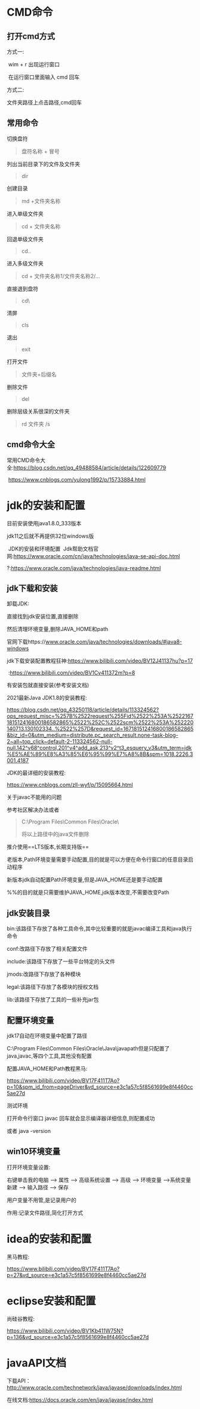 # CMD命令

## 打开cmd方式

方式一:

​	wim + r 出现运行窗口

​	在运行窗口里面输入 cmd 回车

方式二:

文件夹路径上点击路径,cmd回车



## 常用命令

切换盘符

> 盘符名称 + 冒号

列出当前目录下的文件及文件夹

> dir

创建目录

> md +文件夹名称

进入单级文件夹

> cd + 文件夹名称

回退单级文件夹

> cd..

进入多级文件夹

> cd + 文件夹名称1/文件夹名称2/...

直接退到盘符

> cd\

清屏

> cls

退出

> exit

打开文件

> 文件夹+后缀名

删除文件

> del

删除层级关系很深的文件夹

> rd 文件夹 /s 



## cmd命令大全

常用CMD命令大全:https://blog.csdn.net/qq_49488584/article/details/122609779

​										https://www.cnblogs.com/yulong1992/p/15733884.html



# jdk的安装和配置

目前安装使用java1.8.0_333版本

jdk11之后就不再提供32位windows版



​	JDK的安装和环境配置
​		Jdk帮助文档官网:https://www.oracle.com/cn/java/technologies/java-se-api-doc.html

?:https://www.oracle.com/java/technologies/java-readme.html

## jdk下载和安装

卸载JDK:

直接找到jdk安装位置,直接删除

然后清理环境变量,删除JAVA_HOME和path



官网下载https://www.oracle.com/java/technologies/downloads/#java8-windows

jdk下载安装配置教程狂神:https://www.bilibili.com/video/BV12J41137hu?p=17

​												:https://www.bilibili.com/video/BV1Cv411372m?p=8

有安装包就直接安装(参考安装文档)



2021最新Java JDK1.8的安装教程:

https://blog.csdn.net/qq_43250118/article/details/113324562?ops_request_misc=%257B%2522request%255Fid%2522%253A%2522167181512416800186582865%2522%252C%2522scm%2522%253A%252220140713.130102334..%2522%257D&request_id=167181512416800186582865&biz_id=0&utm_medium=distribute.pc_search_result.none-task-blog-2~all~top_click~default-2-113324562-null-null.142^v68^control,201^v4^add_ask,213^v2^t3_esquery_v3&utm_term=jdk%E5%AE%89%E8%A3%85%E6%95%99%E7%A8%8B&spm=1018.2226.3001.4187



JDK的最详细的安装教程:

https://www.cnblogs.com/zll-wyf/p/15095664.html



关于javac不能用的问题

参考社区解决办法或者

> C:\Program Files\Common Files\Oracle\
>
> 将以上路径中的java文件删除

推介使用==LTS版本,长期支持版==

老版本,Path环境变量需要手动配置,目的就是可以方便在命令行窗口的任意目录启动程序

新版本jdk自动配置Path环境变量,但是JAVA_HOME还是要手动配置

%%的目的就是只需要维护JAVA_HOME,jdk版本改变,不需要改变Path



## jdk安装目录

bin:该路径下存放了各种工具命令,其中比较重要的就是javac编译工具和java执行命令

conf:改路径下存放了相关配置文件

include:该路径下存放了一些平台特定的头文件

jmods:改路径下存放了各种模块

legal:该路径下存放了各模块的授权文档

lib:该路径下存放了工具的一些补充jar包



## 配置环境变量

jdk17自动在环境变量中配置了路径

C:\Program Files\Common Files\Oracle\Java\javapath但是只配置了java,javac,等四个工具,其他没有配置

配置JAVA_HOME和Path教程黑马:

https://www.bilibili.com/video/BV17F411T7Ao?p=10&spm_id_from=pageDriver&vd_source=e3c1a57c5f8561699e8f4460cc5ae27d



测试环境

打开命令行窗口 javac 回车就会显示编译器详细信息,则配置成功

或者 java -version

## win10环境变量

打开环境变量设置:

右键单击我的电脑 --> 属性 --> 高级系统设置 --> 高级 --> 环境变量 -->系统变量新建 --> 输入路径 --> 保存

用户变量不用管,是记录用户的

作用:记录文件路径,简化打开方式



# idea的安装和配置

黑马教程:

https://www.bilibili.com/video/BV17F411T7Ao?p=27&vd_source=e3c1a57c5f8561699e8f4460cc5ae27d



# eclipse安装和配置

尚硅谷教程:

https://www.bilibili.com/video/BV1Kb411W75N?p=136&vd_source=e3c1a57c5f8561699e8f4460cc5ae27d



# javaAPI文档

下载API：http://www.oracle.com/technetwork/java/javase/downloads/index.html 

在线文档:https://docs.oracle.com/en/java/javase/index.html


